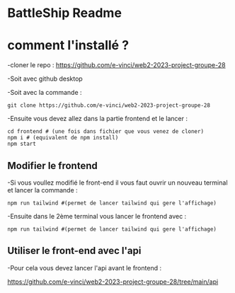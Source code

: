 # BattleShip Readme
# comment l'installé ?

-cloner le repo : https://github.com/e-vinci/web2-2023-project-groupe-28

-Soit avec github desktop

-Soit avec la commande :
```shell
git clone https://github.com/e-vinci/web2-2023-project-groupe-28

```
-Ensuite vous devez allez dans la partie frontend et le lancer :

```shell
cd frontend # (une fois dans fichier que vous venez de cloner)
npm i # (equivalent de npm install)
npm start
```

## Modifier le frontend

-Si vous voullez modifié le front-end il vous faut ouvrir un nouveau terminal et lancer la commande :
```shell
npm run tailwind #(permet de lancer tailwind qui gere l'affichage)
```
-Ensuite dans le 2ème terminal vous lancer le frontend avec :
```shell
npm run tailwind #(permet de lancer tailwind qui gere l'affichage)
```

## Utiliser le front-end avec l'api

-Pour cela vous devez lancer l'api avant le frontend :

https://github.com/e-vinci/web2-2023-project-groupe-28/tree/main/api